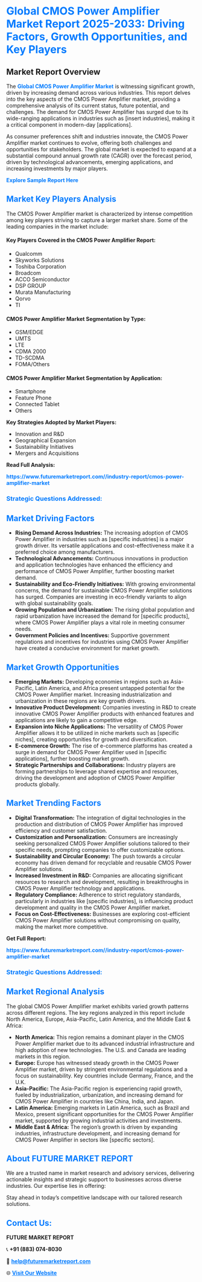 <h1 style="color: #007BFF;">Global CMOS Power Amplifier Market Report 2025-2033: Driving Factors, Growth Opportunities, and Key Players</h1>

<section id="overview">
<h2>Market Report Overview</h2>
<p>The <a href="https://www.futuremarketreport.com//industry-report/cmos-power-amplifier-market" style="color: #007BFF; text-decoration: none;"><strong>Global CMOS Power Amplifier Market</strong></a> is witnessing significant growth, driven by increasing demand across various industries. This report delves into the key aspects of the CMOS Power Amplifier market, providing a comprehensive analysis of its current status, future potential, and challenges. The demand for CMOS Power Amplifier has surged due to its wide-ranging applications in industries such as [insert industries], making it a critical component in modern-day [applications].</p>
<p>As consumer preferences shift and industries innovate, the CMOS Power Amplifier market continues to evolve, offering both challenges and opportunities for stakeholders. The global market is expected to expand at a substantial compound annual growth rate (CAGR) over the forecast period, driven by technological advancements, emerging applications, and increasing investments by major players.</p>
</section>

<section id="overview">
<p><a href="https://www.futuremarketreport.com//request-sample/reportId=54292" style="color: #007BFF; text-decoration: none;"><strong>Explore Sample Report Here</strong></a></p>
</section>

<section id="key-players">
<h2 style="color: #007BFF;">Market Key Players Analysis</h2>
<p>The CMOS Power Amplifier market is characterized by intense competition among key players striving to capture a larger market share. Some of the leading companies in the market include:</p>
<h4>Key Players Covered in the CMOS Power Amplifier Report:</h4>
<ul><li>Qualcomm</li><li>Skyworks Solutions</li><li>Toshiba Corporation</li><li>Broadcom</li><li>ACCO Semiconductor</li><li>DSP GROUP</li><li>Murata Manufacturing</li><li>Qorvo</li><li>TI</li></ul>
<h4>CMOS Power Amplifier Market Segmentation by Type:</h4>
<ul><li>GSM/EDGE</li><li>UMTS</li><li>LTE</li><li>CDMA 2000</li><li>TD-SCDMA</li><li>FOMA/Others</li></ul>

<h4>CMOS Power Amplifier Market Segmentation by Application:</h4>
<ul><li>Smartphone</li><li>Feature Phone</li><li>Connected Tablet</li><li>Others</li></ul>
<p><strong>Key Strategies Adopted by Market Players:</strong></p>
<ul>
<li>Innovation and R&D</li>
<li>Geographical Expansion</li>
<li>Sustainability Initiatives</li>
<li>Mergers and Acquisitions</li>
</ul>
</section>

<section>
<p><strong>Read Full Analysis: </strong></p><a href="https://www.futuremarketreport.com//industry-report/cmos-power-amplifier-market" style="color: #007BFF; text-decoration: none;"><strong>https://www.futuremarketreport.com//industry-report/cmos-power-amplifier-market</strong></a>
<h3 style="color: #007BFF;">Strategic Questions Addressed:</h3>
</section>

<section id="driving-factors">
<h2 style="color: #007BFF;">Market Driving Factors</h2>
<ul>
<li><strong>Rising Demand Across Industries:</strong> The increasing adoption of CMOS Power Amplifier in industries such as [specific industries] is a major growth driver. Its versatile applications and cost-effectiveness make it a preferred choice among manufacturers.</li>
<li><strong>Technological Advancements:</strong> Continuous innovations in production and application technologies have enhanced the efficiency and performance of CMOS Power Amplifier, further boosting market demand.</li>
<li><strong>Sustainability and Eco-Friendly Initiatives:</strong> With growing environmental concerns, the demand for sustainable CMOS Power Amplifier solutions has surged. Companies are investing in eco-friendly variants to align with global sustainability goals.</li>
<li><strong>Growing Population and Urbanization:</strong> The rising global population and rapid urbanization have increased the demand for [specific products], where CMOS Power Amplifier plays a vital role in meeting consumer needs.</li>
<li><strong>Government Policies and Incentives:</strong> Supportive government regulations and incentives for industries using CMOS Power Amplifier have created a conducive environment for market growth.</li>
</ul>
</section>

<section id="growth-opportunities">
<h2 style="color: #007BFF;">Market Growth Opportunities</h2>
<ul>
<li><strong>Emerging Markets:</strong> Developing economies in regions such as Asia-Pacific, Latin America, and Africa present untapped potential for the CMOS Power Amplifier market. Increasing industrialization and urbanization in these regions are key growth drivers.</li>
<li><strong>Innovative Product Development:</strong> Companies investing in R&D to create innovative CMOS Power Amplifier products with enhanced features and applications are likely to gain a competitive edge.</li>
<li><strong>Expansion into Niche Applications:</strong> The versatility of CMOS Power Amplifier allows it to be utilized in niche markets such as [specific niches], creating opportunities for growth and diversification.</li>
<li><strong>E-commerce Growth:</strong> The rise of e-commerce platforms has created a surge in demand for CMOS Power Amplifier used in [specific applications], further boosting market growth.</li>
<li><strong>Strategic Partnerships and Collaborations:</strong> Industry players are forming partnerships to leverage shared expertise and resources, driving the development and adoption of CMOS Power Amplifier products globally.</li>
</ul>
</section>

<section id="trending-factors">
<h2 style="color: #007BFF;">Market Trending Factors</h2>
<ul>
<li><strong>Digital Transformation:</strong> The integration of digital technologies in the production and distribution of CMOS Power Amplifier has improved efficiency and customer satisfaction.</li>
<li><strong>Customization and Personalization:</strong> Consumers are increasingly seeking personalized CMOS Power Amplifier solutions tailored to their specific needs, prompting companies to offer customizable options.</li>
<li><strong>Sustainability and Circular Economy:</strong> The push towards a circular economy has driven demand for recyclable and reusable CMOS Power Amplifier solutions.</li>
<li><strong>Increased Investment in R&D:</strong> Companies are allocating significant resources to research and development, resulting in breakthroughs in CMOS Power Amplifier technology and applications.</li>
<li><strong>Regulatory Compliance:</strong> Adherence to strict regulatory standards, particularly in industries like [specific industries], is influencing product development and quality in the CMOS Power Amplifier market.</li>
<li><strong>Focus on Cost-Effectiveness:</strong> Businesses are exploring cost-efficient CMOS Power Amplifier solutions without compromising on quality, making the market more competitive.</li>
</ul>
</section>

<section>
<p><strong>Get Full Report: </strong></p><a href="https://www.futuremarketreport.com//industry-report/cmos-power-amplifier-market" style="color: #007BFF; text-decoration: none;"><strong>https://www.futuremarketreport.com//industry-report/cmos-power-amplifier-market</strong></a>
<h3 style="color: #007BFF;">Strategic Questions Addressed:</h3>
</section>


<section id="regional-analysis">
<h2 style="color: #007BFF;">Market Regional Analysis</h2>
<p>The global CMOS Power Amplifier market exhibits varied growth patterns across different regions. The key regions analyzed in this report include North America, Europe, Asia-Pacific, Latin America, and the Middle East & Africa:</p>
<ul>
<li><strong>North America:</strong> This region remains a dominant player in the CMOS Power Amplifier market due to its advanced industrial infrastructure and high adoption of new technologies. The U.S. and Canada are leading markets in this region.</li>
<li><strong>Europe:</strong> Europe has witnessed steady growth in the CMOS Power Amplifier market, driven by stringent environmental regulations and a focus on sustainability. Key countries include Germany, France, and the U.K.</li>
<li><strong>Asia-Pacific:</strong> The Asia-Pacific region is experiencing rapid growth, fueled by industrialization, urbanization, and increasing demand for CMOS Power Amplifier in countries like China, India, and Japan.</li>
<li><strong>Latin America:</strong> Emerging markets in Latin America, such as Brazil and Mexico, present significant opportunities for the CMOS Power Amplifier market, supported by growing industrial activities and investments.</li>
<li><strong>Middle East & Africa:</strong> The region’s growth is driven by expanding industries, infrastructure development, and increasing demand for CMOS Power Amplifier in sectors like [specific sectors].</li>
</ul>
</section>

<footer>
<h2 style="color: #007BFF;">About FUTURE MARKET REPORT</h2>
<p>We are a trusted name in market research and advisory services, delivering actionable insights and strategic support to businesses across diverse industries. Our expertise lies in offering:</p>

<p>Stay ahead in today’s competitive landscape with our tailored research solutions.</p>

<h2 style="color: #007BFF;">Contact Us:</h2>
<p><strong>FUTURE MARKET REPORT</strong></p>
<p>📞 <strong>+91 (883) 074-8030</strong></p>
<p>📧 <strong><a href="mailto:help@futuremarketreport.com" style="color: #007BFF;">help@futuremarketreport.com</a></strong></p>
<p>🌐 <strong><a href="https://www.futuremarketreport.com/" style="color: #007BFF;">Visit Our Website</a></strong></p>
</footer>